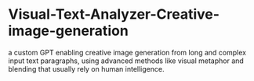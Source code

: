 # Visual-Text-Analyzer-Creative-image-generation
a custom GPT enabling creative image generation from long and complex input text paragraphs, using advanced methods like visual metaphor and blending that usually rely on human intelligence.
